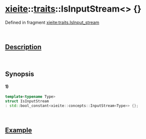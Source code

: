 # [xieite](../../xieite.md)\:\:[traits](../../traits.md)\:\:IsInputStream\<\> \{\}
Defined in fragment [xieite:traits.IsInput_stream](../../../src/traits/is_input_stream.cpp)

&nbsp;

## [Description](../concepts/input_stream.md#Description)

&nbsp;

## Synopsis
#### 1)
```cpp
template<typename Type>
struct IsInputStream
: std::bool_constant<xieite::concepts::InputStream<Type>> {};
```

&nbsp;

## [Example](../concepts/input_stream.md#Example)
